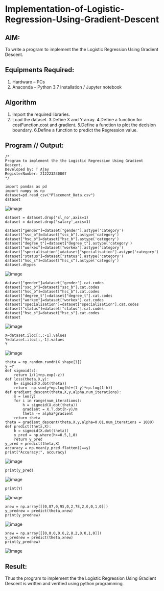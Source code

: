 # Implementation-of-Logistic-Regression-Using-Gradient-Descent

## AIM:
To write a program to implement the the Logistic Regression Using Gradient Descent.

## Equipments Required:
1. Hardware – PCs
2. Anaconda – Python 3.7 Installation / Jupyter notebook

## Algorithm
1. Import the required libraries.
2. Load the dataset.
3.Define X and Y array.
4.Define a function for costFunction,cost and gradient.
5.Define a function to plot the decision boundary.
6.Define a function to predict the Regression value. 
## Program // Output:
```
/*
Program to implement the the Logistic Regression Using Gradient Descent.
Developed by: T Ajay
RegisterNumber: 212223230007
*/
```
```
import pandas as pd
import numpy as np
dataset=pd.read_csv("Placement_Data.csv")
dataset
```
![image](https://github.com/user-attachments/assets/b9263b8e-85bc-4215-a992-3dcac4bcc4df)

```
dataset = dataset.drop('sl_no',axis=1)
dataset = dataset.drop('salary',axis=1)

dataset["gender"]=dataset["gender"].astype('category')
dataset["ssc_b"]=dataset["ssc_b"].astype('category')
dataset["hsc_b"]=dataset["hsc_b"].astype('category')
dataset["degree_t"]=dataset["degree_t"].astype('category')
dataset["workex"]=dataset["workex"].astype('category')
dataset["specialisation"]=dataset["specialisation"].astype('category')
dataset["status"]=dataset["status"].astype('category')
dataset["hsc_s"]=dataset["hsc_s"].astype('category')
dataset.dtypes
```
![image](https://github.com/user-attachments/assets/10e93552-634f-4b90-9f1c-93121264344d)

```
dataset["gender"]=dataset["gender"].cat.codes
dataset["ssc_b"]=dataset["ssc_b"].cat.codes
dataset["hsc_b"]=dataset["hsc_b"].cat.codes
dataset["degree_t"]=dataset["degree_t"].cat.codes
dataset["workex"]=dataset["workex"].cat.codes
dataset["specialisation"]=dataset["specialisation"].cat.codes
dataset["status"]=dataset["status"].cat.codes
dataset["hsc_s"]=dataset["hsc_s"].cat.codes
dataset
```
![image](https://github.com/user-attachments/assets/94a85212-4dae-48b0-868a-3c7f13a38c16)

```
X=dataset.iloc[:,:-1].values
Y=dataset.iloc[:,-1].values
Y
```
![image](https://github.com/user-attachments/assets/dc9043b2-048c-4b79-afbd-f180ae646d2f)

```
theta = np.random.randn(X.shape[1])
y =Y
def sigmoid(z):
    return 1/(1+np.exp(-z))
def loss(theta,X,y):
    h= sigmoid(X.dot(theta))
    return -np.sum(y*np.log(h)+(1-y)*np.log(1-h))
def gradient_descent(theta,X,y,alpha,num_iterations):
    m = len(y)
    for i in range(num_iterations):
        h = sigmoid(X.dot(theta))
        gradient = X.T.dot(h-y)/m
        theta -= alpha*gradient
    return theta
theta = gradient_descent(theta,X,y,alpha=0.01,num_iterations = 1000)
def predict(theta,X):
    h = sigmoid(X.dot(theta))
    y_pred = np.where(h>=0.5,1,0)
    return y_pred
y_pred = predict(theta,X)
accuracy = np.mean(y_pred.flatten()==y)
print("Accuracy:", accuracy)
```
![image](https://github.com/user-attachments/assets/b434ba72-7e3b-4209-bc0b-c7448c3632b2)

```
print(y_pred)
```
![image](https://github.com/user-attachments/assets/35d769b2-75a3-43b6-bd19-3d295b2305ab)

```
print(Y)
```
![image](https://github.com/user-attachments/assets/c5652fd9-2c2f-4cca-9549-c2cb73dbb0b8)

```
xnew = np.array([[0,87,0,95,0,2,78,2,0,0,1,0]])
y_prednew = predict(theta,xnew)
print(y_prednew)
```
![image](https://github.com/user-attachments/assets/b599f115-5fe2-440b-ad06-527511a02148)

```
xnew = np.array([[0,0,0,0,0,2,8,2,0,0,1,0]])
y_prednew = predict(theta,xnew)
print(y_prednew)
```
![image](https://github.com/user-attachments/assets/099f4f97-fe2b-4257-b347-b3e9e848e0e0)

## Result:
Thus the program to implement the the Logistic Regression Using Gradient Descent is written and verified using python programming.
